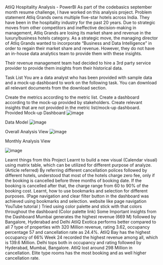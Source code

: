AtliQ Hospitality Analysis - PowerBI
As part of the codebasics september month resume challenge, I have worked on this analysis project.
Problem statement
Atliq Grands owns multiple five-star hotels across India. They have been in the hospitality industry for the past 20 years. Due to strategic moves from other competitors and ineffective decision-making in management, Atliq Grands are losing its market share and revenue in the luxury/business hotels category. As a strategic move, the managing director of Atliq Grands wanted to incorporate “Business and Data Intelligence” in order to regain their market share and revenue. However, they do not have an in-house data analytics team to provide them with these insights.

Their revenue management team had decided to hire a 3rd party service provider to provide them insights from their historical data.

Task List
You are a data analyst who has been provided with sample data and a mock-up dashboard to work on the following task. You can download all relevant documents from the download section.

Create the metrics according to the metric list.
Create a dashboard according to the mock-up provided by stakeholders.
Create relevant insights that are not provided in the metric list/mock-up dashboard.
Provided Mock-up Dashboard
![image](https://github.com/PayalGarg1201/Revenue-Insights/assets/133757186/67881505-cd60-4d4d-a030-42f562774e86)


Data Model
![image](https://github.com/PayalGarg1201/Revenue-Insights/assets/133757186/5f367479-e6ad-4031-bbd1-c9e2de8ce29a)


Overall Analysis View
![image](https://github.com/PayalGarg1201/Revenue-Insights/assets/133757186/9e61c6ea-695e-49b5-acb1-38156a89ac1a)

Monthly Analysis View

![image](https://github.com/PayalGarg1201/Revenue-Insights/assets/133757186/f5a98377-d6f1-4954-bca6-6c9a127f165d)


Learnt things from this Project
Learnt to build a new visual (Calendar visual) using matrix table, which can be utilized for different purpose of analyze. (Article referred)
By referring different cancellation polices followed by different hotels, understood that most of the hotels charge zero fee, only if the booking is cancelled before three months of booking date. If the booking is cancelled after that, the charge range from 60 to 90% of the booking cost.
Learnt, how to use bookmarks and selection for different purposes. (Page navigation and clear filter button in the dashboard was achieved using bookmarks and selection. website like page navigation YouTube tutorial )
Tried using color palette and stick with that colors throughout the dashboard (Color palette link)
Some Important insights from the Dashboard
Mumbai generates the highest revenue (669 M) followed by Bangalore, Hyderabad and Delhi
AtliQ Exotica performs better compared to all 7 type of properties with 320 Million revenue, rating 3.62, occupancy percentage 57 and cancellation rate as 24.4%.
AtliQ Bay has the highest occupancy of 66%
Week 24 recorded the highest revenue among all, which is 139.6 Million.
Delhi tops both in occupancy and rating followed by Hyderabad, Mumbai, Bangalore.
AtliQ lost around 298 Million in cancellation.
Elite type rooms has the most booking and as well higher cancellation rate.
